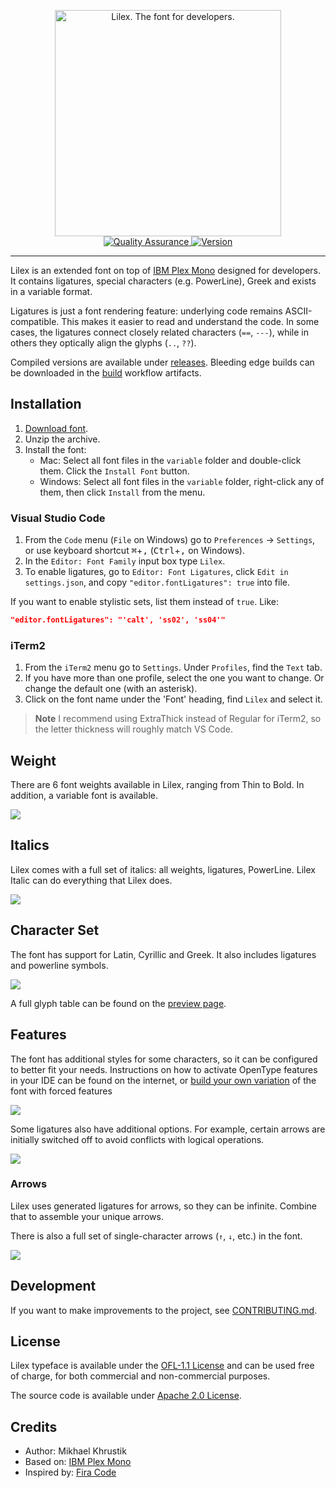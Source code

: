 <p align="center">
    <img
        src="./images/main@2x.png"
        alt="Lilex. The font for developers."
        width="362px"><br/>
    <a href="https://github.com/mishamyrt/Lilex/actions/workflows/qa.yaml">
        <img src="https://github.com/mishamyrt/Lilex/actions/workflows/qa.yaml/badge.svg" alt="Quality Assurance"/>
    </a>
    <a href="https://github.com/mishamyrt/Lilex/releases/latest">
        <img src="https://img.shields.io/github/v/tag/mishamyrt/Lilex?sort=semver" alt="Version"/>
    </a>
<p>
<hr>

Lilex is an extended font on top of [IBM Plex Mono](https://github.com/IBM/plex) designed for developers. It contains ligatures, special characters (e.g. PowerLine), Greek and exists in a variable format.

Ligatures is just a font rendering feature: underlying code remains ASCII-compatible. This makes it easier to read and understand the code. In some cases, the ligatures connect closely related characters (`==`, `---`), while in others they optically align the glyphs (`..`, `??`).

Compiled versions are available under [releases](https://github.com/mishamyrt/Lilex/releases). Bleeding edge builds can be downloaded in the [build](https://github.com/mishamyrt/Lilex/actions/workflows/build.yaml) workflow artifacts.

## Installation

1. [Download font](https://github.com/mishamyrt/Lilex/releases/latest).
2. Unzip the archive.
3. Install the font:
    * Mac: Select all font files in the `variable` folder and double-click them. Click the `Install Font` button.
    * Windows: Select all font files in the `variable` folder, right-click  any of them, then click `Install` from the menu.

### Visual Studio Code

1. From the `Code` menu (`File` on Windows)  go to `Preferences` → `Settings`, or use keyboard shortcut <kbd>⌘</kbd>+<kbd>,</kbd> (<kbd>Ctrl</kbd>+<kbd>,</kbd> on Windows).
2. In the `Editor: Font Family` input box type `Lilex`.
3. To enable ligatures, go to `Editor: Font Ligatures`, click `Edit in settings.json`, and copy `"editor.fontLigatures": true` into file.

If you want to enable stylistic sets, list them instead of `true`. Like:

```json
"editor.fontLigatures": "'calt', 'ss02', 'ss04'"
```

### iTerm2
1. From the `iTerm2` menu go to `Settings`. Under `Profiles`, find the `Text` tab.
2. If you have more than one profile, select the one you want to change. Or change the default one (with an asterisk).
3. Click on the font name under the 'Font' heading, find `Lilex` and select it.

> **Note** I recommend using ExtraThick instead of Regular for iTerm2, so the letter thickness will roughly match VS Code.

## Weight

There are 6 font weights available in Lilex, ranging from Thin to Bold. In addition, a variable font is available.

<img src="./images/styles@2x.png">

## Italics

Lilex comes with a full set of italics: all weights, ligatures, PowerLine. Lilex Italic can do everything that Lilex does.

<img src="./images/italics@2x.png">

## Character Set

The font has support for Latin, Cyrillic and Greek. It also includes ligatures and powerline symbols.

<img src="./images/character-set@2x.png">

A full glyph table can be found on the [preview page](https://mishamyrt.github.io/Lilex/).

## Features

The font has additional styles for some characters, so it can be configured to better fit your needs. Instructions on how to activate OpenType features in your IDE can be found on the internet, or [build your own variation](#forced-feature-activation) of the font with forced features

<img src="./images/alternatives@2x.png">

Some ligatures also have additional options. For example, certain arrows are initially switched off to avoid conflicts with logical operations.

<img src="./images/alt_ligatures@2x.png">

### Arrows

Lilex uses generated ligatures for arrows, so they can be infinite. Combine that to assemble your unique arrows.

There is also a full set of single-character arrows (`↑`, `↓`, etc.) in the font.

<img src="./images/arrows@2x.png">

## Development

If you want to make improvements to the project, see [CONTRIBUTING.md](CONTRIBUTING.md).

## License

Lilex typeface is available under the [OFL-1.1 License](https://github.com/mishamyrt/Lilex/blob/master/OFL.txt) and can be used free of charge, for both commercial and non-commercial purposes.

The source code is available under [Apache 2.0 License](https://www.apache.org/licenses/LICENSE-2.0).

## Credits

-   Author: Mikhael Khrustik
-   Based on: [IBM Plex Mono](https://github.com/IBM/plex)
-   Inspired by: [Fira Code](https://github.com/tonsky/FiraCode)

